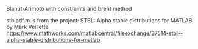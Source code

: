 Blahut-Arimoto with constraints and brent method

stblpdf.m is from the project: 
STBL: Alpha stable distributions for MATLAB
by Mark Veillette
https://www.mathworks.com/matlabcentral/fileexchange/37514-stbl--alpha-stable-distributions-for-matlab
